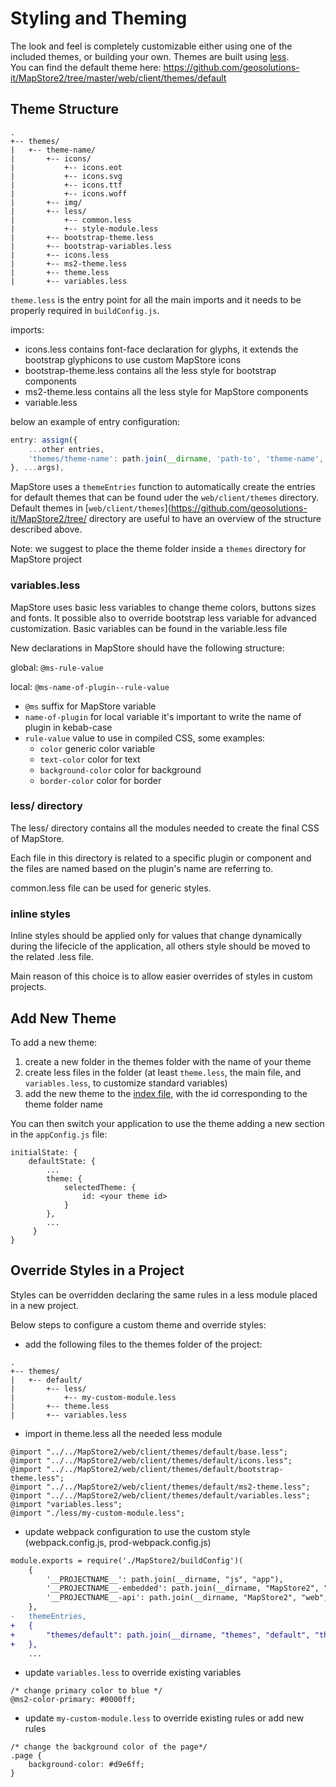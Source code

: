 # Styling and Theming

The look and feel is completely customizable either using one of the included themes, or building your own. Themes are built using [less](http://lesscss.org/).  
You can find the default theme here: https://github.com/geosolutions-it/MapStore2/tree/master/web/client/themes/default

## Theme Structure

```
.
+-- themes/
|   +-- theme-name/
|       +-- icons/
|           +-- icons.eot
|           +-- icons.svg
|           +-- icons.ttf
|           +-- icons.woff
|       +-- img/
|       +-- less/
|           +-- common.less
|           +-- style-module.less
|       +-- bootstrap-theme.less
|       +-- bootstrap-variables.less
|       +-- icons.less
|       +-- ms2-theme.less
|       +-- theme.less
|       +-- variables.less
```

`theme.less` is the entry point for all the main imports and it needs to be properly required in `buildConfig.js`.

imports:
- icons.less contains font-face declaration for glyphs, it extends the bootstrap glyphicons to use custom MapStore icons
- bootstrap-theme.less contains all the less style for bootstrap components
- ms2-theme.less contains all the less style for MapStore components
- variable.less

below an example of entry configuration:
```js
entry: assign({
    ...other entries,
    'themes/theme-name': path.join(__dirname, 'path-to', 'theme-name', 'theme.less')
}, ...args),
```

MapStore uses a `themeEntries` function to automatically create the entries for default themes that can be found uder the `web/client/themes` directory.
Default themes in [`web/client/themes`](https://github.com/geosolutions-it/MapStore2/tree/ directory are useful to have an overview of the structure described above.

Note: we suggest to place the theme folder inside a `themes` directory for MapStore project

### variables.less
MapStore uses basic less variables to change theme colors, buttons sizes and fonts.
It possible also to override bootstrap less variable for advanced customization.
Basic variables can be found in the variable.less file

New declarations in MapStore should have the following structure:

global: `@ms-rule-value`

local: `@ms-name-of-plugin--rule-value`

- `@ms` suffix for MapStore variable
- `name-of-plugin` for local variable it's important to write the name of plugin in kebab-case
- `rule-value` value to use in compiled CSS, some examples:
    - `color` generic color variable
    - `text-color` color for text
    - `background-color` color for background
    - `border-color` color for border

### less/ directory

The less/ directory contains all the modules needed to create the final CSS of MapStore.

Each file in this directory is related to a specific plugin or component and the files are named based on the plugin's name are referring to.

common.less file can be used for generic styles. 

### inline styles

Inline styles should be applied only for values that change dynamically during the lifecicle of the application, all others style should be moved to the related .less file.

Main reason of this choice is to allow easier overrides of styles in custom projects.

## Add New Theme

To add a new theme:
1. create a new folder in the themes folder with the name of your theme
1. create less files in the folder (at least `theme.less`, the main file, and `variables.less`, to customize standard variables)
1. add the new theme to the [index file](https://github.com/geosolutions-it/MapStore2/blob/master/web/client/themes/index.js), with the id corresponding to the theme folder name

You can then switch your application to use the theme adding a new section in the `appConfig.js` file:

```
initialState: {
    defaultState: {
        ...
        theme: {
            selectedTheme: {
                id: <your theme id>
            }
        },
        ...
     }
}
```

## Override Styles in a Project

Styles can be overridden declaring the same rules in a less module placed in a new project.

Below steps to configure a custom theme and override styles:

- add the following files to the themes folder of the project:

```
.
+-- themes/
|   +-- default/
|       +-- less/
|           +-- my-custom-module.less
|       +-- theme.less
|       +-- variables.less
```

- import in theme.less all the needed less module

```less
@import "../../MapStore2/web/client/themes/default/base.less";
@import "../../MapStore2/web/client/themes/default/icons.less";
@import "../../MapStore2/web/client/themes/default/bootstrap-theme.less";
@import "../../MapStore2/web/client/themes/default/ms2-theme.less";
@import "../../MapStore2/web/client/themes/default/variables.less";
@import "variables.less";
@import "./less/my-custom-module.less";
```

- update webpack configuration to use the custom style (webpack.config.js, prod-webpack.config.js)

```diff
module.exports = require('./MapStore2/buildConfig')(
    {
        '__PROJECTNAME__': path.join(__dirname, "js", "app"),
        '__PROJECTNAME__-embedded': path.join(__dirname, "MapStore2", "web", "client", "product", "embedded"),
        '__PROJECTNAME__-api': path.join(__dirname, "MapStore2", "web", "client", "product", "api")
    },
-   themeEntries,
+   {
+       "themes/default": path.join(__dirname, "themes", "default", "theme.less")
+   },
    ...
```

- update `variables.less` to override existing variables

```less
/* change primary color to blue */
@ms2-color-primary: #0000ff;
```

- update `my-custom-module.less` to override existing rules or add new rules

```less
/* change the background color of the page*/
.page {
    background-color: #d9e6ff;
}
```
